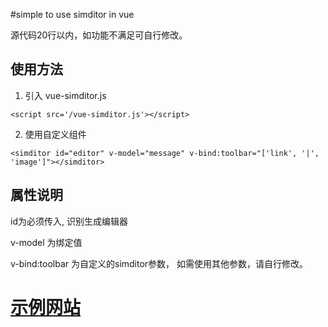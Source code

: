 #simple to use simditor in vue

源代码20行以内，如功能不满足可自行修改。

## 使用方法
1. 引入 vue-simditor.js

```
<script src='/vue-simditor.js'></script>
```

2. 使用自定义组件
```
<simditor id="editor" v-model="message" v-bind:toolbar="['link', '|', 'image']"></simditor>
```


## 属性说明
id为必须传入, 识别生成编辑器

v-model 为绑定值

v-bind:toolbar 为自定义的simditor参数， 如需使用其他参数，请自行修改。


# [示例网站]()